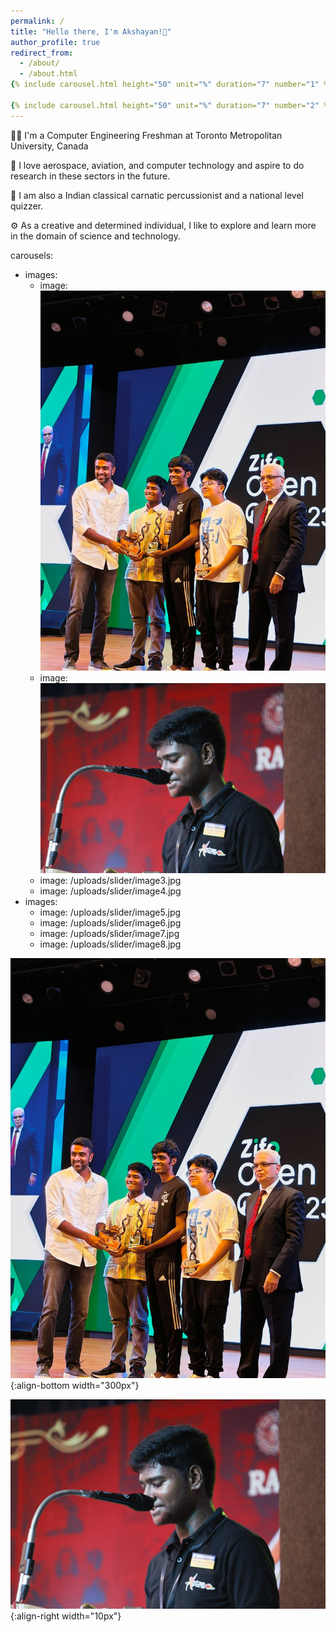 ```yaml
---
permalink: /
title: "Hello there, I'm Akshayan!👋"
author_profile: true
redirect_from: 
  - /about/
  - /about.html
{% include carousel.html height="50" unit="%" duration="7" number="1" %}

{% include carousel.html height="50" unit="%" duration="7" number="2" %}
---
```


👨‍💻 I'm a Computer Engineering Freshman at Toronto Metropolitan University, Canada

🚀 I love aerospace, aviation, and computer technology and aspire to do research in these sectors in the future.

🎵 I am also a Indian classical carnatic percussionist and a national level quizzer.

⚙️ As a creative and determined individual, I like to explore and learn more in the domain of science and technology.

carousels:
  - images: 
    - image: ![akshayanspic1](/images/akshayanspic1.jpg)
    - image: ![akshayanspic2](/images/akshayanspic2.jpg)
    - image: /uploads/slider/image3.jpg
    - image: /uploads/slider/image4.jpg
  - images: 
    - image: /uploads/slider/image5.jpg
    - image: /uploads/slider/image6.jpg
    - image: /uploads/slider/image7.jpg
    - image: /uploads/slider/image8.jpg

![akshayanspic1](/images/akshayanspic1.jpg){:align-bottom width="300px"}

![akshayanspic2](/images/akshayanspic2.jpg)
{:align-right width="10px"}
